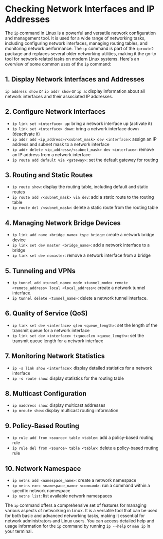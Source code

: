 # Checking Network Interfaces and IP Addresses

The `ip` command in Linux is a powerful and versatile network configuration and management tool. 
It is used for a wide range of networking tasks, including configuring network interfaces, managing routing tables, and monitoring network performance. 
The `ip` command is part of the `iproute2` package and replaces several older networking utilities, making it the go-to tool for network-related tasks on modern Linux systems. 
Here's an overview of some common uses of the `ip` command:

## 1. Display Network Interfaces and Addresses

`ip address show` or `ip addr show` or `ip a`: display information about all network interfaces and their associated IP addresses.

## 2. Configure Network Interfaces

- `ip link set <interface> up`: bring a network interface up (activate it)
- `ip link set <interface> down`: bring a network interface down (deactivate it)
- `ip addr add <ip_address>/<subnet_mask> dev <interface>`: assign an IP address and subnet mask to a network interface
- `ip addr delete <ip_address>/<subnet_mask> dev <interface>`: remove an IP address from a network interface
- `ip route add default via <gateway>`: set the default gateway for routing

## 3. Routing and Static Routes

- `ip route show`: display the routing table, including default and static routes
- `ip route add /<subnet_mask> via dev`: add a static route to the routing table
- `ip route del /<subnet_mask>`: delete a static route from the routing table

## 4. Managing Network Bridge Devices

- `ip link add name <bridge_name> type bridge`: create a network bridge device
- `ip link set dev master <bridge_name>`: add a network interface to a bridge
- `ip link set dev nomaster`: remove a network interface from a bridge

## 5. Tunneling and VPNs

- `ip tunnel add <tunnel_name> mode <tunnel_mode> remote <remote_address> local <local_address>`: create a network tunnel interface.
- `ip tunnel delete <tunnel_name>`: delete a network tunnel interface.

## 6. Quality of Service (QoS)

- `ip link set dev <interface> qlen <queue_length>`: set the length of the transmit queue for a network interface
- `ip link set dev <interface> txqueuelen <queue_length>`: set the transmit queue length for a network interface

## 7. Monitoring Network Statistics

- `ip -s link show <interface>`: display detailed statistics for a network interface
- `ip -s route show`: display statistics for the routing table

## 8. Multicast Configuration

- `ip maddress show`: display multicast addresses
- `ip mroute show`: display multicast routing information

## 9. Policy-Based Routing

- `ip rule add from <source> table <table>`: add a policy-based routing rule
- `ip rule del from <source> table <table>`: delete a policy-based routing rule

## 10. Network Namespace

- `ip netns add <namespace_name>`: create a network namespace
- `ip netns exec <namespace_name> <command>`: run a command within a specific network namespace
- `ip netns list`: list available network namespaces

The `ip` command offers a comprehensive set of features for managing various aspects of networking in Linux. It is a versatile tool that can be used for both basic and advanced networking tasks, making it essential for network administrators and Linux users. You can access detailed help and usage information for the `ip` command by running `ip --help` or `man ip` in your terminal.
